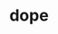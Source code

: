 ---
category: 4-letters
denotation: null
name: dope
reference_link: https://www.etymonline.com/word/dope
root_language: null
root_name: null
title: dope
type: free
word_sums:
- respelling: dope
  sum: 'Dope + '
---